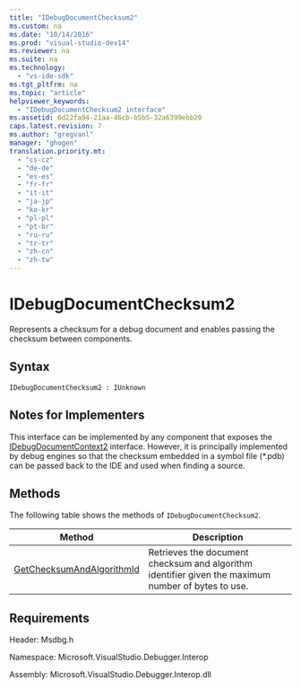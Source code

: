 ```yaml
---
title: "IDebugDocumentChecksum2"
ms.custom: na
ms.date: "10/14/2016"
ms.prod: "visual-studio-dev14"
ms.reviewer: na
ms.suite: na
ms.technology: 
  - "vs-ide-sdk"
ms.tgt_pltfrm: na
ms.topic: "article"
helpviewer_keywords: 
  - "IDebugDocumentChecksum2 interface"
ms.assetid: 6d22fa94-21aa-46cb-b5b5-32a6399ebb20
caps.latest.revision: 7
ms.author: "gregvanl"
manager: "ghogen"
translation.priority.mt: 
  - "cs-cz"
  - "de-de"
  - "es-es"
  - "fr-fr"
  - "it-it"
  - "ja-jp"
  - "ko-kr"
  - "pl-pl"
  - "pt-br"
  - "ru-ru"
  - "tr-tr"
  - "zh-cn"
  - "zh-tw"
---
```

# IDebugDocumentChecksum2
Represents a checksum for a debug document and enables passing the checksum between components.  
  
## Syntax  
  
```  
IDebugDocumentChecksum2 : IUnknown  
```  
  
## Notes for Implementers  
 This interface can be implemented by any component that exposes the [IDebugDocumentContext2](../extensibility/idebugdocumentcontext2.md) interface. However, it is principally implemented by debug engines so that the checksum embedded in a symbol file (*.pdb) can be passed back to the IDE and used when finding a source.  
  
## Methods  
 The following table shows the methods of `IDebugDocumentChecksum2`.  
  
|Method|Description|  
|------------|-----------------|  
|[GetChecksumAndAlgorithmId](../extensibility/idebugdocumentchecksum2--getchecksumandalgorithmid.md)|Retrieves the document checksum and algorithm identifier given the maximum number of bytes to use.|  
  
## Requirements  
 Header: Msdbg.h  
  
 Namespace: Microsoft.VisualStudio.Debugger.Interop  
  
 Assembly: Microsoft.VisualStudio.Debugger.Interop.dll